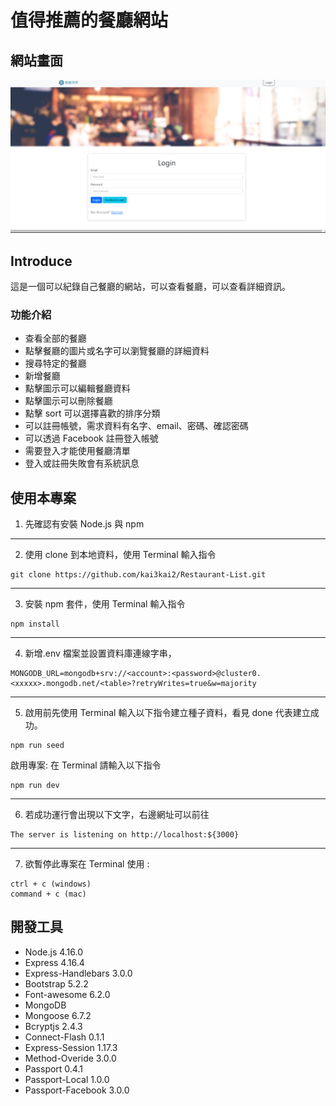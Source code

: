 # 值得推薦的餐廳網站

## 網站畫面

![MyImage](https://github.com/kai3kai2/Restaurant-List/blob/main/picture/restaurant-list_v2.png)

## Introduce

這是一個可以紀錄自己餐廳的網站，可以查看餐廳，可以查看詳細資訊。

### 功能介紹

- 查看全部的餐廳
- 點擊餐廳的圖片或名字可以瀏覽餐廳的詳細資料
- 搜尋特定的餐廳
- 新增餐廳
- 點擊圖示可以編輯餐廳資料
- 點擊圖示可以刪除餐廳
- 點擊 sort 可以選擇喜歡的排序分類
- 可以註冊帳號，需求資料有名字、email、密碼、確認密碼
- 可以透過 Facebook 註冊登入帳號
- 需要登入才能使用餐廳清單
- 登入或註冊失敗會有系統訊息

## 使用本專案

1. 先確認有安裝 Node.js 與 npm

---

2. 使用 clone 到本地資料，使用 Terminal 輸入指令

```
git clone https://github.com/kai3kai2/Restaurant-List.git
```

---

3. 安裝 npm 套件，使用 Terminal 輸入指令

```
npm install
```

---

4. 新增.env 檔案並設置資料庫連線字串，

```
MONGODB_URL=mongodb+srv://<account>:<password>@cluster0.<xxxxx>.mongodb.net/<table>?retryWrites=true&w=majority
```

---

5. 啟用前先使用 Terminal 輸入以下指令建立種子資料，看見 done 代表建立成功。

```
npm run seed
```

啟用專案: 在 Terminal 請輸入以下指令

```
npm run dev
```

---

6. 若成功運行會出現以下文字，右邊網址可以前往

```
The server is listening on http://localhost:${3000}
```

---

7. 欲暫停此專案在 Terminal 使用 :

```
ctrl + c (windows)
command + c (mac)
```

## 開發工具

- Node.js 4.16.0
- Express 4.16.4
- Express-Handlebars 3.0.0
- Bootstrap 5.2.2
- Font-awesome 6.2.0
- MongoDB
- Mongoose 6.7.2
- Bcryptjs 2.4.3
- Connect-Flash 0.1.1
- Express-Session 1.17.3
- Method-Overide 3.0.0
- Passport 0.4.1
- Passport-Local 1.0.0
- Passport-Facebook 3.0.0
